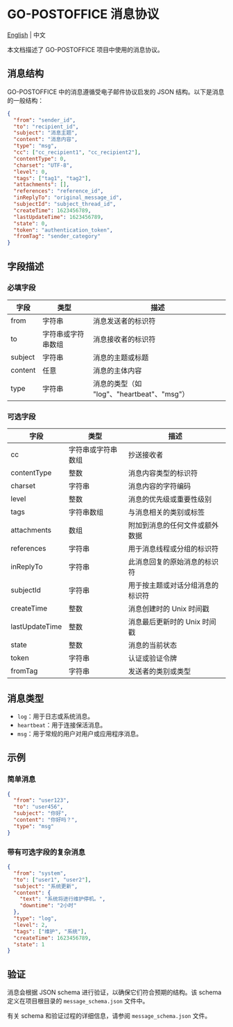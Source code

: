# GO-POSTOFFICE 消息协议

[English](message-protocol.md) | 中文

本文档描述了 GO-POSTOFFICE 项目中使用的消息协议。

## 消息结构

GO-POSTOFFICE 中的消息遵循受电子邮件协议启发的 JSON 结构。以下是消息的一般结构：

```json
{
  "from": "sender_id",
  "to": "recipient_id",
  "subject": "消息主题",
  "content": "消息内容",
  "type": "msg",
  "cc": ["cc_recipient1", "cc_recipient2"],
  "contentType": 0,
  "charset": "UTF-8",
  "level": 0,
  "tags": ["tag1", "tag2"],
  "attachments": [],
  "references": "reference_id",
  "inReplyTo": "original_message_id",
  "subjectId": "subject_thread_id",
  "createTime": 1623456789,
  "lastUpdateTime": 1623456789,
  "state": 0,
  "token": "authentication_token",
  "fromTag": "sender_category"
}
```

## 字段描述

### 必填字段

| 字段 | 类型 | 描述 |
|------|------|------|
| from | 字符串 | 消息发送者的标识符 |
| to | 字符串或字符串数组 | 消息接收者的标识符 |
| subject | 字符串 | 消息的主题或标题 |
| content | 任意 | 消息的主体内容 |
| type | 字符串 | 消息的类型（如 "log"、"heartbeat"、"msg"） |

### 可选字段

| 字段 | 类型 | 描述 |
|------|------|------|
| cc | 字符串或字符串数组 | 抄送接收者 |
| contentType | 整数 | 消息内容类型的标识符 |
| charset | 字符串 | 消息内容的字符编码 |
| level | 整数 | 消息的优先级或重要性级别 |
| tags | 字符串数组 | 与消息相关的类别或标签 |
| attachments | 数组 | 附加到消息的任何文件或额外数据 |
| references | 字符串 | 用于消息线程或分组的标识符 |
| inReplyTo | 字符串 | 此消息回复的原始消息的标识符 |
| subjectId | 字符串 | 用于按主题或对话分组消息的标识符 |
| createTime | 整数 | 消息创建时的 Unix 时间戳 |
| lastUpdateTime | 整数 | 消息最后更新时的 Unix 时间戳 |
| state | 整数 | 消息的当前状态 |
| token | 字符串 | 认证或验证令牌 |
| fromTag | 字符串 | 发送者的类别或类型 |

## 消息类型

- `log`：用于日志或系统消息。
- `heartbeat`：用于连接保活消息。
- `msg`：用于常规的用户对用户或应用程序消息。

## 示例

### 简单消息

```json
{
  "from": "user123",
  "to": "user456",
  "subject": "你好",
  "content": "你好吗？",
  "type": "msg"
}
```

### 带有可选字段的复杂消息

```json
{
  "from": "system",
  "to": ["user1", "user2"],
  "subject": "系统更新",
  "content": {
    "text": "系统将进行维护停机。",
    "downtime": "2小时"
  },
  "type": "log",
  "level": 2,
  "tags": ["维护", "系统"],
  "createTime": 1623456789,
  "state": 1
}
```

## 验证

消息会根据 JSON schema 进行验证，以确保它们符合预期的结构。该 schema 定义在项目根目录的 `message_schema.json` 文件中。

有关 schema 和验证过程的详细信息，请参阅 `message_schema.json` 文件。